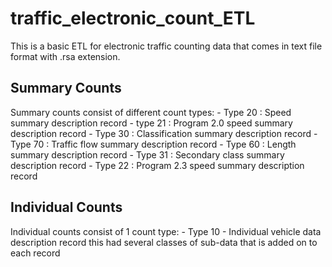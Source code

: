 # traffic_electronic_count_ETL

This is a basic ETL for electronic traffic counting data that comes in text file format with .rsa extension.

## Summary Counts
Summary counts consist of different count types:
    - Type 20 : Speed summary description record
    - type 21 : Program 2.0 speed summary description record
    - Type 30 : Classification summary description record
    - Type 70 : Traffic flow summary description record
    - Type 60 : Length summary description record
    - Type 31 : Secondary class summary description record
    - Type 22 : Program 2.3 speed summary description record

## Individual Counts
Individual counts consist of 1 count type:
    - Type 10 - Individual vehicle data description record
    this had several classes of sub-data that is added on to each record